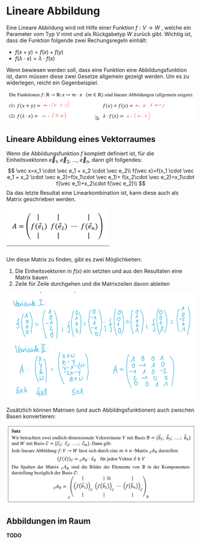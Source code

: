 # Lineare Abbildung

Eine Lineare Abbildung wird mit Hilfe einer Funktion $f: V \to W$ , welche ein Parameter vom Typ $V$ nimt und als Rückgabetyp $W$ zurück gibt. Wichtig ist, dass die Funktion folgende zwei Rechungsregeln einhält:

* $f(x+y)=f(x)+f(y)$
* $f(\lambda\cdot x)=\lambda\cdot f(x)$

Wenn bewiesen werden soll, dass eine Funktion eine Abbildungsfunktion ist, dann müssen diese zwei Gesetze allgemein gezeigt werden. Um es zu widerlegen, reicht ein Gegenbeispiel.

![image-20220503112925516](res/image-20220503112925516.png)

## Lineare Abbildung eines Vektorraumes

Wenn die Abbildungsfunktion $f$ komplett definiert ist, für die Einheitsvektoren $\vec e_1$, $\vec e_2$, ..., $\vec e_n$, dann gilt follgendes:
$$
\vec x=x_1 \cdot \vec e_1 + x_2 \cdot \vec e_2\\
f(\vec x)=f(x_1 \cdot \vec e_1 + x_2 \cdot \vec e_2)=f(x_1\cdot \vec e_1)+ f(x_2\cdot \vec e_2)=x_1\cdot f(\vec e_1)+x_2\cdot f(\vec e_2)\\
$$
Da das letzte Resultat eine Linearkombination ist, kann diese auch als Matrix geschrieben werden.

<img src="res/image-20220505083606449.png" alt="image-20220505083601516" style="zoom:50%;" />

Um diese Matrix zu finden, gibt es zwei Möglichkeiten:

1. Die Einheitsvektoren in $f(x)$ ein setzten und aus den Resultaten eine Matrix bauen
2. Zeile für Zeile durchgehen und die Matrixzeilen davon ableiten

![image-20220505083847363](res/image-20220505083847363.png)

Zusätzlich können Matrixen (und auch Abbildngsfunktionen) auch zwischen Basen konvertieren:

![image-20220505084222855](res/image-20220505084222855.png)

## Abbildungen im Raum

**TODO**